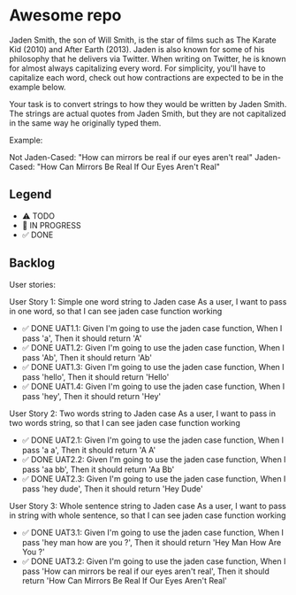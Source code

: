 # Awesome repo

Jaden Smith, the son of Will Smith, is the star of films such as The Karate Kid (2010) and After Earth (2013). Jaden is also known for some of his philosophy that he delivers via Twitter. When writing on Twitter, he is known for almost always capitalizing every word. For simplicity, you'll have to capitalize each word, check out how contractions are expected to be in the example below.

Your task is to convert strings to how they would be written by Jaden Smith. The strings are actual quotes from Jaden Smith, but they are not capitalized in the same way he originally typed them.

Example:

Not Jaden-Cased: "How can mirrors be real if our eyes aren't real"
Jaden-Cased:     "How Can Mirrors Be Real If Our Eyes Aren't Real"

## Legend
- ⚠ TODO
- 🚧 IN PROGRESS
- ✅ DONE

## Backlog

User stories:

User Story 1: Simple one word string to Jaden case
As a user, I want to pass in one word, so that I can see jaden case function working

- ✅ DONE UAT1.1: Given I'm going to use the jaden case function, When I pass 'a', Then it should return 'A'
- ✅ DONE UAT1.2: Given I'm going to use the jaden case function, When I pass 'Ab', Then it should return 'Ab'
- ✅ DONE UAT1.3: Given I'm going to use the jaden case function, When I pass 'hello', Then it should return 'Hello'
- ✅ DONE UAT1.4: Given I'm going to use the jaden case function, When I pass 'hey', Then it should return 'Hey'

User Story 2: Two words string to Jaden case
As a user, I want to pass in two words string, so that I can see jaden case function working
- ✅ DONE UAT2.1: Given I'm going to use the jaden case function, When I pass 'a a', Then it should return 'A A'
- ✅ DONE UAT2.2: Given I'm going to use the jaden case function, When I pass 'aa bb', Then it should return 'Aa Bb'
- ✅ DONE UAT2.3: Given I'm going to use the jaden case function, When I pass 'hey dude', Then it should return 'Hey Dude'

User Story 3: Whole sentence string to Jaden case
As a user, I want to pass in string with whole sentence, so that I can see jaden case function working
- ✅ DONE UAT3.1: Given I'm going to use the jaden case function, When I pass 'hey man how are you ?', Then it should return 'Hey Man How Are You ?'
- ✅ DONE UAT3.2: Given I'm going to use the jaden case function, When I pass 'How can mirrors be real if our eyes aren't real', Then it should return 'How Can Mirrors Be Real If Our Eyes Aren't Real'
